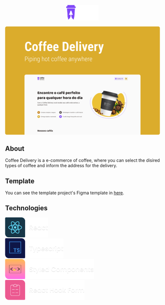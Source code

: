 <div align="center">
  <img src=".github/app-logo-light.svg" height="50px">
</div>

<br>

<img src=".github/highlight.png">

## About
Coffee Delivery is a e-commerce of coffee, where you can select the disired types of coffee and inform the address for the delivery.

## Template
You can see the template project's Figma template in [here](https://www.figma.com/file/1HAaruBDo84QSgBaeiwKjx/Coffee-Delivery?node-id=0%3A1&t=cYhtapDY8rwayQpP-0).

## Technologies
<img src=".github/react.png" height="65px">
<br>
<img src=".github/typescript.png" height="65px">
<br>
<img src=".github/styled-components.png" height="65px">
<br>
<img src=".github/react-hook-form.png" height="65px">

